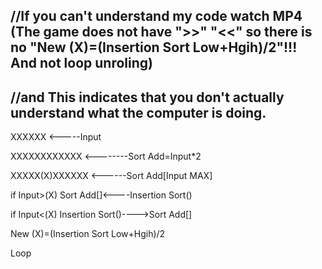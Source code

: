 //If you can't understand my code watch MP4 (The game does not have ">>" "<<" so there is no "New (X)=(Insertion Sort Low+Hgih)/2"!!! And not loop unroling)
-------------------
//and This indicates that you don't actually understand what the computer is doing.
-------------------


XXXXXX <-----Input

XXXXXXXXXXXX <--------Sort Add=Input*2

XXXXX(X)XXXXXX <------Sort Add[Input MAX]

if Input>(X) Sort Add[]<----Insertion Sort()

if Input<(X) Insertion Sort()---->Sort Add[]

New (X)=(Insertion Sort Low+Hgih)/2

Loop
